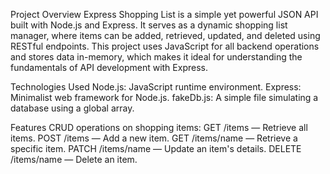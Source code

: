 Project Overview
Express Shopping List is a simple yet powerful JSON API built with Node.js and Express. 
It serves as a dynamic shopping list manager, where items can be added, retrieved, updated, and deleted using RESTful endpoints. 
This project uses JavaScript for all backend operations and stores data in-memory, which makes it ideal for understanding the fundamentals of API development with Express.

Technologies Used
Node.js: JavaScript runtime environment.
Express: Minimalist web framework for Node.js.
fakeDb.js: A simple file simulating a database using a global array.

Features
CRUD operations on shopping items:
GET /items — Retrieve all items.
POST /items — Add a new item.
GET /items/name
— Retrieve a specific item.
PATCH /items/name
— Update an item's details.
DELETE /items/name
— Delete an item.
